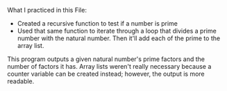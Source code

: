 What I practiced in this File:
- Created a recursive function to test if a number is prime
- Used that same function to iterate through a loop that divides a prime number with the natural number. Then it'll add each of the prime
to the array list.

This program outputs a given natural number's prime factors and the number of factors it has. Array lists weren't really necessary 
because a counter variable can be created instead; however, the output is more readable.
